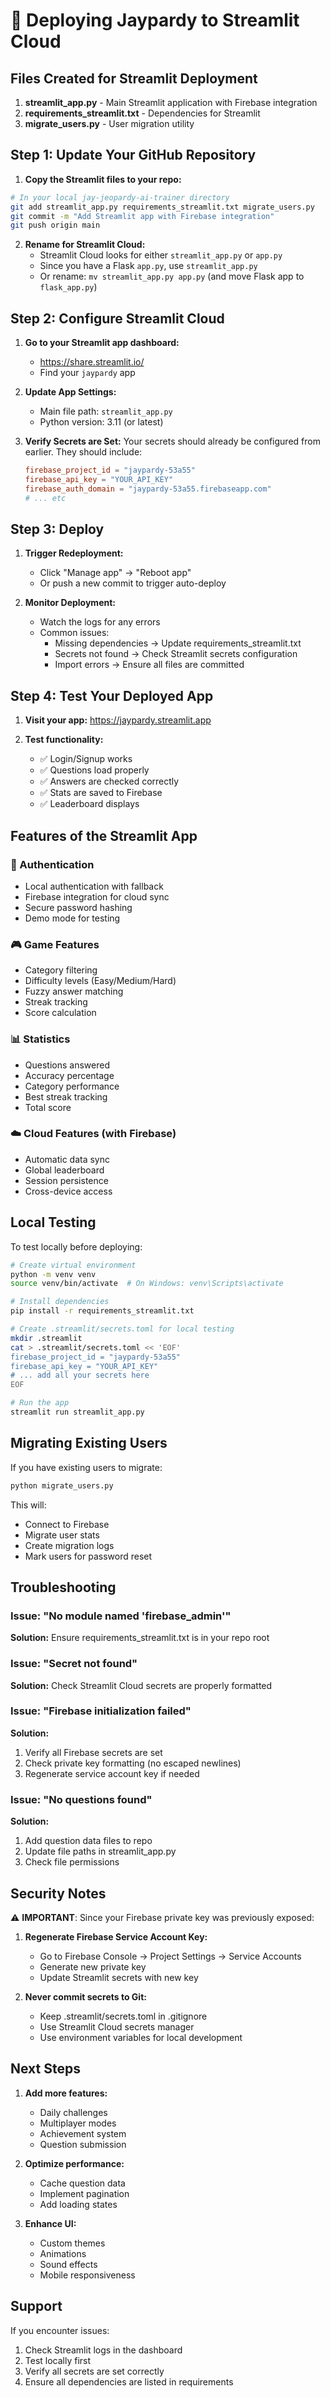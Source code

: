 # 🚀 Deploying Jaypardy to Streamlit Cloud

## Files Created for Streamlit Deployment

1. **streamlit_app.py** - Main Streamlit application with Firebase integration
2. **requirements_streamlit.txt** - Dependencies for Streamlit
3. **migrate_users.py** - User migration utility

## Step 1: Update Your GitHub Repository

1. **Copy the Streamlit files to your repo:**
```bash
# In your local jay-jeopardy-ai-trainer directory
git add streamlit_app.py requirements_streamlit.txt migrate_users.py
git commit -m "Add Streamlit app with Firebase integration"
git push origin main
```

2. **Rename for Streamlit Cloud:**
   - Streamlit Cloud looks for either `streamlit_app.py` or `app.py`
   - Since you have a Flask `app.py`, use `streamlit_app.py`
   - Or rename: `mv streamlit_app.py app.py` (and move Flask app to `flask_app.py`)

## Step 2: Configure Streamlit Cloud

1. **Go to your Streamlit app dashboard:**
   - https://share.streamlit.io/
   - Find your `jaypardy` app

2. **Update App Settings:**
   - Main file path: `streamlit_app.py`
   - Python version: 3.11 (or latest)

3. **Verify Secrets are Set:**
   Your secrets should already be configured from earlier. They should include:
   ```toml
   firebase_project_id = "jaypardy-53a55"
   firebase_api_key = "YOUR_API_KEY"
   firebase_auth_domain = "jaypardy-53a55.firebaseapp.com"
   # ... etc
   ```

## Step 3: Deploy

1. **Trigger Redeployment:**
   - Click "Manage app" → "Reboot app"
   - Or push a new commit to trigger auto-deploy

2. **Monitor Deployment:**
   - Watch the logs for any errors
   - Common issues:
     - Missing dependencies → Update requirements_streamlit.txt
     - Secrets not found → Check Streamlit secrets configuration
     - Import errors → Ensure all files are committed

## Step 4: Test Your Deployed App

1. **Visit your app:** https://jaypardy.streamlit.app

2. **Test functionality:**
   - ✅ Login/Signup works
   - ✅ Questions load properly
   - ✅ Answers are checked correctly
   - ✅ Stats are saved to Firebase
   - ✅ Leaderboard displays

## Features of the Streamlit App

### 🔐 Authentication
- Local authentication with fallback
- Firebase integration for cloud sync
- Secure password hashing
- Demo mode for testing

### 🎮 Game Features
- Category filtering
- Difficulty levels (Easy/Medium/Hard)
- Fuzzy answer matching
- Streak tracking
- Score calculation

### 📊 Statistics
- Questions answered
- Accuracy percentage
- Category performance
- Best streak tracking
- Total score

### ☁️ Cloud Features (with Firebase)
- Automatic data sync
- Global leaderboard
- Session persistence
- Cross-device access

## Local Testing

To test locally before deploying:

```bash
# Create virtual environment
python -m venv venv
source venv/bin/activate  # On Windows: venv\Scripts\activate

# Install dependencies
pip install -r requirements_streamlit.txt

# Create .streamlit/secrets.toml for local testing
mkdir .streamlit
cat > .streamlit/secrets.toml << 'EOF'
firebase_project_id = "jaypardy-53a55"
firebase_api_key = "YOUR_API_KEY"
# ... add all your secrets here
EOF

# Run the app
streamlit run streamlit_app.py
```

## Migrating Existing Users

If you have existing users to migrate:

```bash
python migrate_users.py
```

This will:
- Connect to Firebase
- Migrate user stats
- Create migration logs
- Mark users for password reset

## Troubleshooting

### Issue: "No module named 'firebase_admin'"
**Solution:** Ensure requirements_streamlit.txt is in your repo root

### Issue: "Secret not found"
**Solution:** Check Streamlit Cloud secrets are properly formatted

### Issue: "Firebase initialization failed"
**Solution:** 
1. Verify all Firebase secrets are set
2. Check private key formatting (no escaped newlines)
3. Regenerate service account key if needed

### Issue: "No questions found"
**Solution:** 
1. Add question data files to repo
2. Update file paths in streamlit_app.py
3. Check file permissions

## Security Notes

⚠️ **IMPORTANT**: Since your Firebase private key was previously exposed:

1. **Regenerate Firebase Service Account Key:**
   - Go to Firebase Console → Project Settings → Service Accounts
   - Generate new private key
   - Update Streamlit secrets with new key

2. **Never commit secrets to Git:**
   - Keep .streamlit/secrets.toml in .gitignore
   - Use Streamlit Cloud secrets manager
   - Use environment variables for local development

## Next Steps

1. **Add more features:**
   - Daily challenges
   - Multiplayer modes
   - Achievement system
   - Question submission

2. **Optimize performance:**
   - Cache question data
   - Implement pagination
   - Add loading states

3. **Enhance UI:**
   - Custom themes
   - Animations
   - Sound effects
   - Mobile responsiveness

## Support

If you encounter issues:
1. Check Streamlit logs in the dashboard
2. Test locally first
3. Verify all secrets are set correctly
4. Ensure all dependencies are listed in requirements